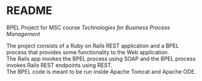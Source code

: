 # README

BPEL Project for MSC course *Technologies for Business Process Management*

The project consists of a Ruby on Rails REST application
and a BPEL process that provides some functionality to the Web application.  
The Rails app invokes the BPEL process using SOAP and the BPEL process
invokes Rails REST endpoints using REST.  
The BPEL code is meant to be run inside Apache Tomcat and Apache ODE.
